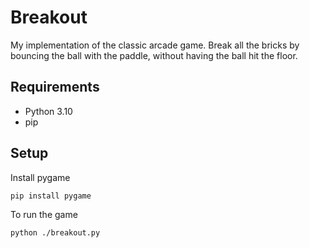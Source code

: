 # Breakout

My implementation of the classic arcade game. Break all the bricks by bouncing the ball with the paddle, without having the ball hit the floor.

## Requirements

 * Python 3.10
 * pip

## Setup

Install pygame
````
pip install pygame
````
To run the game
````
python ./breakout.py
````
